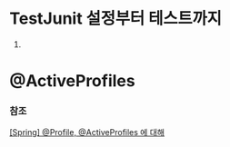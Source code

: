 #   TestJunit 설정부터 테스트까지

1.  

#   @ActiveProfiles


### 참조

[[Spring] @Profile, @ActiveProfiles 에 대해](https://bepoz-study-diary.tistory.com/371)